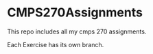 # CMPS270Assignments
This repo includes all my cmps 270 assignments.

Each Exercise has its own branch.